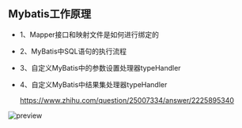 ## Mybatis工作原理

- 1、Mapper接口和映射文件是如何进行绑定的

- 2、MyBatis中SQL语句的执行流程

- 3、自定义MyBatis中的参数设置处理器typeHandler

- 4、自定义MyBatis中结果集处理器typeHandler

  https://www.zhihu.com/question/25007334/answer/2225895340

![preview](https://pic1.zhimg.com/v2-5b0dac80f53467b63011c365dc39f148_r.jpg?source=1940ef5c)
